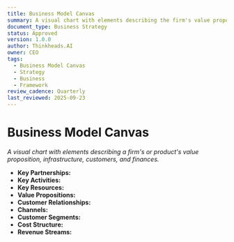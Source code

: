 ```yaml
---
title: Business Model Canvas
summary: A visual chart with elements describing the firm's value proposition, infrastructure, customers, and finances, providing a comprehensive overview of the business model.
document_type: Business Strategy
status: Approved
version: 1.0.0
author: Thinkheads.AI
owner: CEO
tags:
  - Business Model Canvas
  - Strategy
  - Business
  - Framework
review_cadence: Quarterly
last_reviewed: 2025-09-23
---
```

# Business Model Canvas

*A visual chart with elements describing a firm's or product's value proposition, infrastructure, customers, and finances.*

- **Key Partnerships:**
- **Key Activities:**
- **Key Resources:**
- **Value Propositions:**
- **Customer Relationships:**
- **Channels:**
- **Customer Segments:**
- **Cost Structure:**
- **Revenue Streams:**

